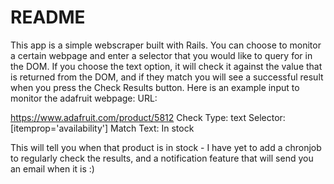 # README

This app is a simple webscraper built with Rails. You can choose to monitor a certain webpage and enter a selector that you would like to query for in the DOM. If you choose the text option, it will check it against the value that is returned from the DOM, and if they match you will see a successful result when you press the Check Results button. Here is an example input to monitor the adafruit webpage: URL:

https://www.adafruit.com/product/5812
Check Type: text
Selector: [itemprop='availability']
Match Text: In stock

This will tell you when that product is in stock - I have yet to add a chronjob to regularly check the results, and a notification feature that will send you an email when it is :)
